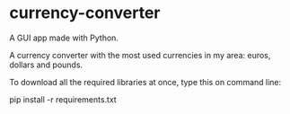 # currency-converter
A GUI app made with Python.

A currency converter with the most used currencies in my area: euros, dollars and pounds. 

To download all the required libraries at once, type this on command line:

pip install -r requirements.txt 
